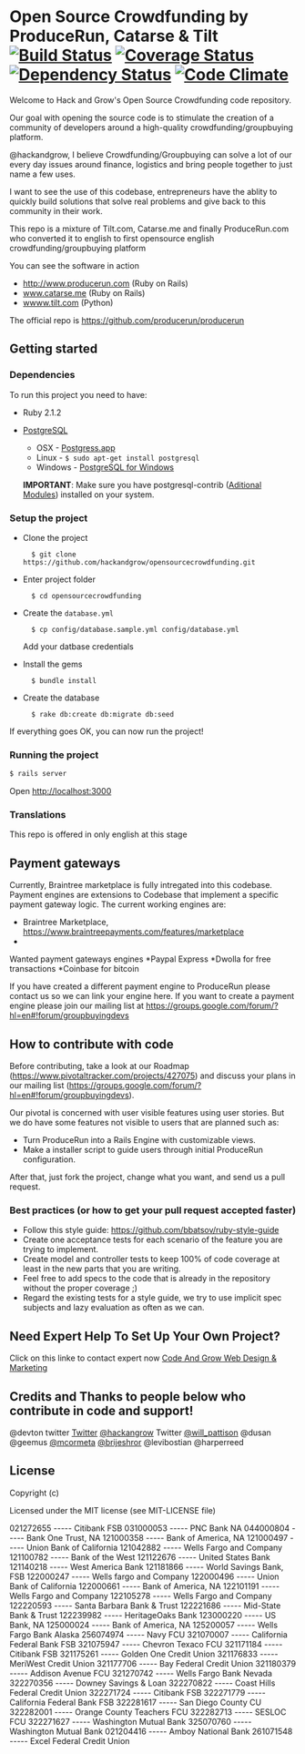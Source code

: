 # Open Source Crowdfunding by ProduceRun, Catarse & Tilt [![Build Status](https://img.shields.io/travis/catarse/catarse.svg)](https://travis-ci.org/catarse/catarse) [![Coverage Status](https://img.shields.io/coveralls/catarse/catarse/channels.svg)](https://coveralls.io/r/catarse/catarse) [![Dependency Status](https://img.shields.io/gemnasium/catarse/catarse.svg)](https://gemnasium.com/catarse/catarse) [![Code Climate](https://img.shields.io/codeclimate/github/catarse/catarse.svg)](https://codeclimate.com/github/catarse/catarse)

Welcome to Hack and Grow's Open Source Crowdfunding code repository.

Our goal with opening the source code is to stimulate the creation of a community of developers around a high-quality crowdfunding/groupbuying platform.

@hackandgrow, I believe Crowdfunding/Groupbuying can solve a lot of our every day issues around finance, logistics and bring people together to just name a few uses.

I want to see the use of this codebase, entrepreneurs have the ablity to quickly build solutions that solve real problems and give back to this community in their work.

This repo is a mixture of  Tilt.com, Catarse.me and finally ProduceRun.com who converted it to english to first opensource english crowdfunding/groupbuying platform

You can see the software in action

* http://www.producerun.com (Ruby on Rails)
* www.catarse.me (Ruby on Rails)
* [wwww.tilt.com](http://tilt.tc/love-wpattison) (Python)

The official repo is https://github.com/producerun/producerun

## Getting started

### Dependencies

To run this project you need to have:

* Ruby 2.1.2
* [PostgreSQL](http://www.postgresql.org/)
  * OSX - [Postgress.app](http://postgresapp.com/)
  * Linux - `$ sudo apt-get install postgresql`
  * Windows - [PostgreSQL for Windows](http://www.postgresql.org/download/windows/)

  **IMPORTANT**: Make sure you have postgresql-contrib ([Aditional Modules](http://www.postgresql.org/docs/9.3/static/contrib.html)) installed on your system.

### Setup the project

* Clone the project

        $ git clone https://github.com/hackandgrow/opensourcecrowdfunding.git

* Enter project folder

        $ cd opensourcecrowdfunding

* Create the `database.yml`

        $ cp config/database.sample.yml config/database.yml

    Add your datbase credentials

* Install the gems

        $ bundle install

* Create the database

        $ rake db:create db:migrate db:seed

If everything goes OK, you can now run the project!

### Running the project

```bash
$ rails server
```

Open [http://localhost:3000](http://localhost:3000)

### Translations

This repo is offered in only english at this stage

## Payment gateways

Currently, Braintree marketplace is fully intregated into this codebase. Payment engines are extensions to Codebase that implement a specific payment gateway logic.
The current working engines are:
* Braintree Marketplace, https://www.braintreepayments.com/features/marketplace
* 
Wanted payment gateways engines
*Paypal Express
*Dwolla for free transactions
*Coinbase for bitcoin


If you have created a different payment engine to ProduceRun please contact us so we can link your engine here.
If you want to create a payment engine please join our mailing list at https://groups.google.com/forum/?hl=en#!forum/groupbuyingdevs

## How to contribute with code

Before contributing, take a look at our Roadmap (https://www.pivotaltracker.com/projects/427075) and discuss your plans in our mailing list (https://groups.google.com/forum/?hl=en#!forum/groupbuyingdevs).

Our pivotal is concerned with user visible features using user stories. But we do have some features not visible to users that are planned such as:
* Turn ProduceRun into a Rails Engine with customizable views.
* Make a installer script to guide users through initial ProduceRun configuration.

After that, just fork the project, change what you want, and send us a pull request.

### Best practices (or how to get your pull request accepted faster)

* Follow this style guide: https://github.com/bbatsov/ruby-style-guide
* Create one acceptance tests for each scenario of the feature you are trying to implement.
* Create model and controller tests to keep 100% of code coverage at least in the new parts that you are writing.
* Feel free to add specs to the code that is already in the repository without the proper coverage ;)
* Regard the existing tests for a style guide, we try to use implicit spec subjects and lazy evaluation as often as we can.

## Need Expert Help To Set Up Your Own Project?

Click on this linke to contact expert now [Code And Grow Web Design & Marketing](http://codeandgrow.com.au/#contact)




## Credits and Thanks to people below who contribute in code and support!

@devton twitter [Twitter](www.twitter.com/@_devton)
[@hackangrow](https://github.com/hackandgrow) Twitter [@will_pattison](www.twitter.com/will_pattison) 
@dusan
@geemus
[@mcormeta](https://github.com/mcometa)
[@brijeshror](https://github.com/brijeshror)
@levibostian
@harperreed



## License

Copyright (c)

Licensed under the MIT license (see MIT-LICENSE file)



021272655 ----- Citibank FSB
031000053 ----- PNC Bank NA
044000804 ----- Bank One Trust, NA
121000358 ----- Bank of America, NA
121000497 ----- Union Bank of California
121042882 ----- Wells Fargo and Company
121100782 ----- Bank of the West
121122676 ----- United States Bank
121140218 ----- West America Bank
121181866 ----- World Savings Bank, FSB
122000247 ----- Wells fargo and Company
122000496 ----- Union Bank of California
122000661 ----- Bank of America, NA
122101191 ----- Wells Fargo and Company
122105278 ----- Wells Fargo and Company
122220593 ----- Santa Barbara Bank & Trust
122221686 ----- Mid-State Bank & Trust
122239982 ----- HeritageOaks Bank
123000220 ----- US Bank, NA
125000024 ----- Bank of America, NA
125200057 ----- Wells Fargo Bank Alaska
256074974 ----- Navy FCU
321070007 ----- California Federal Bank FSB
321075947 ----- Chevron Texaco FCU
321171184 ----- Citibank FSB
321175261 ----- Golden One Credit Union
321176833 ----- MeriWest Credit Union
321177706 ----- Bay Federal Credit Union
321180379 ----- Addison Avenue FCU
321270742 ----- Wells Fargo Bank Nevada
322270356 ----- Downey Savings & Loan
322270822 ----- Coast Hills Federal Credit Union
322271724 ----- Citibank FSB
322271779 ----- California Federal Bank FSB
322281617 ----- San Diego County CU
322282001 ----- Orange County Teachers FCU
322282713 ----- SESLOC FCU
322271627 ----- Washington Mutual Bank
325070760 ----- Washington Mutual Bank
021204416 ----- Amboy National Bank
261071548 ----- Excel Federal Credit Union
